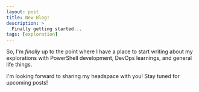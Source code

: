 ```yaml
---
layout: post
title: New Blog!
description: >
  Finally getting started...
tags: [exploration]
---
```


So, I'm _finally_ up to the point where I have a place to start writing about my explorations with PowerShell development, DevOps learnings, and general life things.

I'm looking forward to sharing my headspace with you! Stay tuned for upcoming posts!
